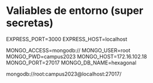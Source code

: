 # Valiables de entorno (super secretas)

EXPRESS_PORT=3000
EXPRESS_HOST=localhost


MONGO_ACCESS=mongodb://
MONGO_USER=root
MONGO_PWD=campus2023
MONGO_HOST=172.16.102.18
MONGO_PORT=27017
MONGO_DB_NAME=hexagonal


mongodb://root:campus2023@localhost:27017/